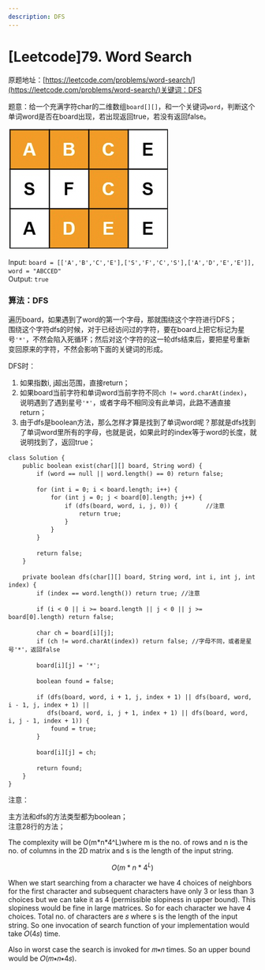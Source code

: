 ```yaml
---
description: DFS
---
```


# \[Leetcode]79. Word Search

原题地址：[https://leetcode.com/problems/word-search/](https://leetcode.com/problems/word-search/)关键词：DFS

题意：给一个充满字符char的二维数组`board[][]`，和一个关键词`word`，判断这个单词word是否在board出现，若出现返回true，若没有返回false。

![](<../.gitbook/assets/Screen Shot 2021-06-04 at 12.06.59 AM.png>)

Input: `board = [['A','B','C','E'],['S','F','C','S'],['A','D','E','E']], word = "ABCCED"` \
Output: `true`



### 算法：DFS

遍历board，如果遇到了word的第一个字母，那就围绕这个字符进行DFS；\
围绕这个字符dfs的时候，对于已经访问过的字符，要在board上把它标记为星号`'*'`，不然会陷入死循环；然后对这个字符的这一轮dfs结束后，要把星号重新变回原来的字符，不然会影响下面的关键词的形成。

DFS时：

1. 如果指数i, j超出范围，直接return；
2. 如果board当前字符和单词word当前字符不同`ch != word.charAt(index)`，说明遇到了遇到星号`'*'`，或者字母不相同没有此单词，此路不通直接return；
3. 由于dfs是boolean方法，那么怎样才算是找到了单词word呢？那就是dfs找到了单词word里所有的字母，也就是说，如果此时的index等于word的长度，就说明找到了，返回true；

```
class Solution {
    public boolean exist(char[][] board, String word) {        
        if (word == null || word.length() == 0) return false;
        
        for (int i = 0; i < board.length; i++) {
            for (int j = 0; j < board[0].length; j++) {
                if (dfs(board, word, i, j, 0)) {        //注意
                    return true;
                }
            }
        }
        
        return false;
    }
    
    private boolean dfs(char[][] board, String word, int i, int j, int index) {
        if (index == word.length()) return true; //注意

        if (i < 0 || i >= board.length || j < 0 || j >= board[0].length) return false;
        
        char ch = board[i][j];
        if (ch != word.charAt(index)) return false; //字母不同，或者是星号'*'，返回false
        
        board[i][j] = '*';
        
        boolean found = false;
        
        if (dfs(board, word, i + 1, j, index + 1) || dfs(board, word, i - 1, j, index + 1) || 
           dfs(board, word, i, j + 1, index + 1) || dfs(board, word, i, j - 1, index + 1)) {
            found = true;
        }
        
        board[i][j] = ch;
        
        return found;
    }
}
```

注意：

主方法和dfs的方法类型都为boolean；\
注意28行的方法；





The complexity will be O(m\*n\*4^L)where m is the no. of rows and n is the no. of columns in the 2D matrix and s is the length of the input string.

$$
O(m*n*4^L)
$$

When we start searching from a character we have 4 choices of neighbors for the first character and subsequent characters have only 3 or less than 3 choices but we can take it as 4 (permissible slopiness in upper bound). This slopiness would be fine in large matrices. So for each character we have 4 choices. Total no. of characters are 𝑠 where s is the length of the input string. So one invocation of search function of your implementation would take 𝑂(4𝑠) time.

Also in worst case the search is invoked for 𝑚∗𝑛 times. So an upper bound would be 𝑂(𝑚∗𝑛∗4𝑠).
